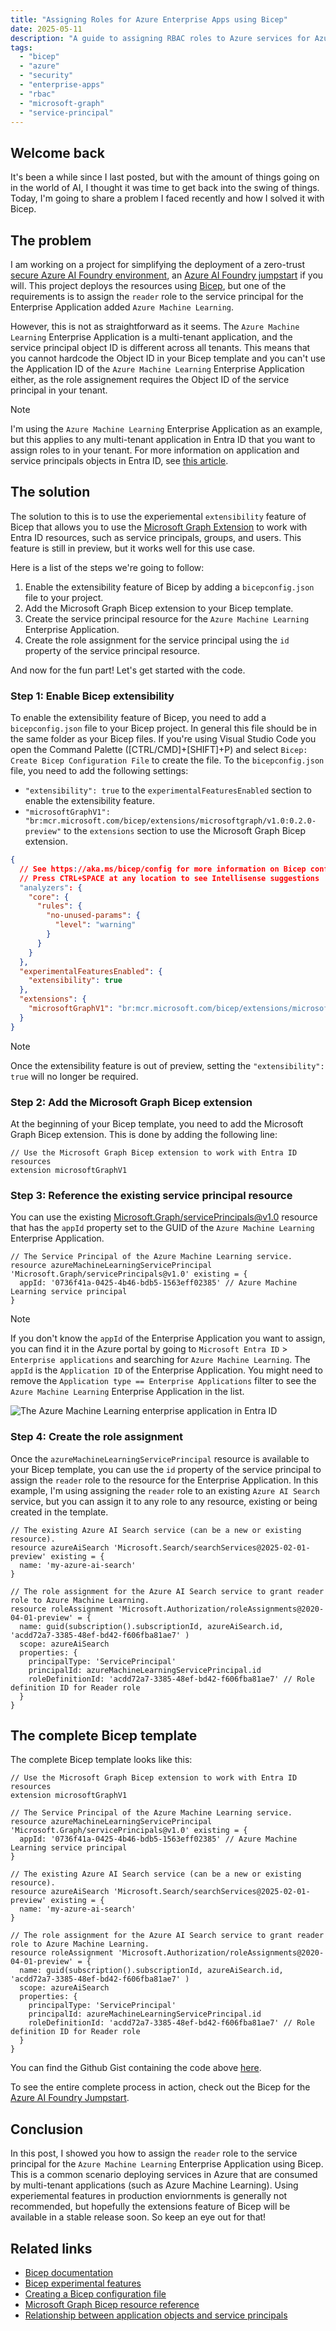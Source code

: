 ```yaml
---
title: "Assigning Roles for Azure Enterprise Apps using Bicep"
date: 2025-05-11
description: "A guide to assigning RBAC roles to Azure services for Azure Enterprise Apps using Bicep."
tags: 
  - "bicep"
  - "azure"
  - "security"
  - "enterprise-apps"
  - "rbac"
  - "microsoft-graph"
  - "service-principal"
---
```


## Welcome back

It's been a while since I last posted, but with the amount of things going on in the world of AI, I thought it was time to get back into the swing of things. Today, I'm going to share a problem I faced recently and how I solved it with Bicep.

## The problem

I am working on a project for simplifying the deployment of a zero-trust [secure Azure AI Foundry environment](https://learn.microsoft.com/azure/ai-foundry/how-to/create-secure-ai-hub), an [Azure AI Foundry jumpstart](https://github.com/PlagueHO/azure-ai-foundry-jumpstart) if you will. This project deploys the resources using [Bicep](http://aka.ms/bicep), but one of the requirements is to assign the `reader` role to the service principal for the Enterprise Application added  `Azure Machine Learning`.

However, this is not as straightforward as it seems. The `Azure Machine Learning` Enterprise Application is a multi-tenant application, and the service principal object ID is different across all tenants. This means that you cannot hardcode the Object ID in your Bicep template and you can't use the Application ID of the `Azure Machine Learning` Enterprise Application either, as the role assignement requires the Object ID of the service principal in your tenant.

> [!NOTE]
> I'm using the `Azure Machine Learning` Enterprise Application as an example, but this applies to any multi-tenant application in Entra ID that you want to assign roles to in your tenant. For more information on application and service principals objects in Entra ID, see [this article](https://learn.microsoft.com/en-us/entra/identity-platform/app-objects-and-service-principals?tabs=browser#relationship-between-application-objects-and-service-principals).

## The solution

The solution to this is to use the experiemental `extensibility` feature of Bicep that allows you to use the [Microsoft Graph Extension](https://learn.microsoft.com/en-us/graph/templates/bicep/reference/overview?view=graph-bicep-1.0) to work with Entra ID resources, such as service principals, groups, and users. This feature is still in preview, but it works well for this use case.

Here is a list of the steps we're going to follow:

1. Enable the extensibility feature of Bicep by adding a `bicepconfig.json` file to your project.
1. Add the Microsoft Graph Bicep extension to your Bicep template.
1. Create the service principal resource for the `Azure Machine Learning` Enterprise Application.
1. Create the role assignment for the service principal using the `id` property of the service principal resource.

And now for the fun part! Let's get started with the code.

### Step 1: Enable Bicep extensibility

To enable the extensibility feature of Bicep, you need to add a `bicepconfig.json` file to your Bicep project. In general this file should be in the same folder as your Bicep files. If you're using Visual Studio Code you open the Command Palette ([CTRL/CMD]+[SHIFT]+P) and select `Bicep: Create Bicep Configuration File` to create the file. To the `bicepconfig.json` file, you need to add the following settings:

- `"extensibility": true` to the `experimentalFeaturesEnabled` section to enable the extensibility feature.
- `"microsoftGraphV1": "br:mcr.microsoft.com/bicep/extensions/microsoftgraph/v1.0:0.2.0-preview"` to the `extensions` section to use the Microsoft Graph Bicep extension.

```json
{
  // See https://aka.ms/bicep/config for more information on Bicep configuration options
  // Press CTRL+SPACE at any location to see Intellisense suggestions
  "analyzers": {
    "core": {
      "rules": {
        "no-unused-params": {
          "level": "warning"
        }
      }
    }
  },
  "experimentalFeaturesEnabled": {
    "extensibility": true
  },
  "extensions": {
    "microsoftGraphV1": "br:mcr.microsoft.com/bicep/extensions/microsoftgraph/v1.0:0.2.0-preview"
  }
}
```

> [!NOTE]
> Once the extensibility feature is out of preview, setting the `"extensibility": true` will no longer be required.

### Step 2: Add the Microsoft Graph Bicep extension

At the beginning of your Bicep template, you need to add the Microsoft Graph Bicep extension. This is done by adding the following line:

```bicep
// Use the Microsoft Graph Bicep extension to work with Entra ID resources
extension microsoftGraphV1
```

### Step 3: Reference the existing service principal resource

You can use the existing [Microsoft.Graph/servicePrincipals@v1.0](https://learn.microsoft.com/en-us/graph/templates/bicep/reference/serviceprincipals?view=graph-bicep-1.0) resource that has the `appId` property set to the GUID of the `Azure Machine Learning` Enterprise Application.

```bicep
// The Service Principal of the Azure Machine Learning service.
resource azureMachineLearningServicePrincipal 'Microsoft.Graph/servicePrincipals@v1.0' existing = {
  appId: '0736f41a-0425-4b46-bdb5-1563eff02385' // Azure Machine Learning service principal
}
```

> [!NOTE]
> If you don't know the `appId` of the Enterprise Application you want to assign, you can find it in the Azure portal by going to `Microsoft Entra ID` > `Enterprise applications` and searching for `Azure Machine Learning`. The `appId` is the `Application ID` of the Enterprise Application. You might need to remove the `Application type == Enterprise Applications` filter to see the `Azure Machine Learning` Enterprise Application in the list.

![The Azure Machine Learning enterprise application in Entra ID](ss-entra-id-enterprise-app-azure-machine-learning.png 'The Azure Machine Learning enterprise application in Entra ID')

### Step 4: Create the role assignment

Once the `azureMachineLearningServicePrincipal` resource is available to your Bicep template, you can use the `id` property of the service principal to assign the `reader` role to the resource for the Enterprise Application. In this example, I'm using assigning the `reader` role to an existing `Azure AI Search` service, but you can assign it to any role to any resource, existing or being created in the template.

```bicep
// The existing Azure AI Search service (can be a new or existing resource).
resource azureAiSearch 'Microsoft.Search/searchServices@2025-02-01-preview' existing = {
  name: 'my-azure-ai-search'
}

// The role assignment for the Azure AI Search service to grant reader role to Azure Machine Learning.
resource roleAssignment 'Microsoft.Authorization/roleAssignments@2020-04-01-preview' = {
  name: guid(subscription().subscriptionId, azureAiSearch.id, 'acdd72a7-3385-48ef-bd42-f606fba81ae7' )
  scope: azureAiSearch
  properties: {
    principalType: 'ServicePrincipal'
    principalId: azureMachineLearningServicePrincipal.id
    roleDefinitionId: 'acdd72a7-3385-48ef-bd42-f606fba81ae7' // Role definition ID for Reader role
  }
}
```

## The complete Bicep template

The complete Bicep template looks like this:

```bicep
// Use the Microsoft Graph Bicep extension to work with Entra ID resources
extension microsoftGraphV1

// The Service Principal of the Azure Machine Learning service.
resource azureMachineLearningServicePrincipal 'Microsoft.Graph/servicePrincipals@v1.0' existing = {
  appId: '0736f41a-0425-4b46-bdb5-1563eff02385' // Azure Machine Learning service principal
}

// The existing Azure AI Search service (can be a new or existing resource).
resource azureAiSearch 'Microsoft.Search/searchServices@2025-02-01-preview' existing = {
  name: 'my-azure-ai-search'
}

// The role assignment for the Azure AI Search service to grant reader role to Azure Machine Learning.
resource roleAssignment 'Microsoft.Authorization/roleAssignments@2020-04-01-preview' = {
  name: guid(subscription().subscriptionId, azureAiSearch.id, 'acdd72a7-3385-48ef-bd42-f606fba81ae7' )
  scope: azureAiSearch
  properties: {
    principalType: 'ServicePrincipal'
    principalId: azureMachineLearningServicePrincipal.id
    roleDefinitionId: 'acdd72a7-3385-48ef-bd42-f606fba81ae7' // Role definition ID for Reader role
  }
}
```

You can find the Github Gist containing the code above [here](https://gist.github.com/PlagueHO/0f3a2b1c4d5e7f8a6c9b8e4d5e7f8a6).

To see the entire complete process in action, check out the Bicep for the [Azure AI Foundry Jumpstart](https://github.com/PlagueHO/azure-ai-foundry-jumpstart/blob/main/infra/main.bicep).

## Conclusion

In this post, I showed you how to assign the `reader` role to the service principal for the `Azure Machine Learning` Enterprise Application using Bicep. This is a common scenario deploying services in Azure that are consumed by multi-tenant applications (such as Azure Machine Learning). Using experiemental features in production enviornments is generally not recommended, but hopefully the extensions feature of Bicep will be available in a stable release soon. So keep an eye out for that!

## Related links

- [Bicep documentation](https://aka.ms/bicep)
- [Bicep experimental features](https://github.com/Azure/bicep/blob/main/docs/experimental-features.md)
- [Creating a Bicep configuration file](https://learn.microsoft.com/en-us/azure/azure-resource-manager/bicep/bicep-config)
- [Microsoft Graph Bicep resource reference](https://learn.microsoft.com/en-us/graph/templates/bicep/reference/overview?view=graph-bicep-1.0)
- [Relationship between application objects and service principals](https://learn.microsoft.com/en-us/entra/identity-platform/app-objects-and-service-principals?tabs=browser#relationship-between-application-objects-and-service-principals)
